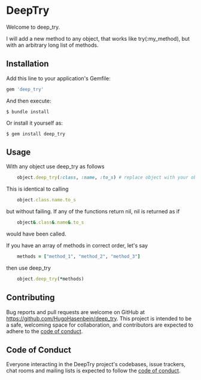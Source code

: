 # DeepTry

Welcome to deep_try. 

I will add a new method to any object, that works like try(:my_method), but with an arbitrary long list of methods.


## Installation

Add this line to your application's Gemfile:

```ruby
gem 'deep_try'
```

And then execute:

    $ bundle install

Or install it yourself as:

    $ gem install deep_try

## Usage

With any object use deep_try as follows

```ruby
    object.deep_try(:class, :name, :to_s) # replace object with your object
```
    
This is identical to calling

```ruby
    object.class.name.to_s
```
    
but without failing. If any of the functions return nil, nil is returned as if

```ruby
    object&.class&.name&.to_s
```
    
would have been called.

If you have an array of methods in correct order, let's say

```ruby
    methods = ["method_1", "method_2", "method_3"]
```
    
then use deep_try

```ruby
    object.deep_try(*methods)
```

## Contributing

Bug reports and pull requests are welcome on GitHub at https://github.com/HugoHasenbein/deep_try. This project is intended to be a safe, welcoming space for collaboration, and contributors are expected to adhere to the [code of conduct](https://github.com/HugoHasenbein/deep_try/blob/master/CODE_OF_CONDUCT.md).

## Code of Conduct

Everyone interacting in the DeepTry project's codebases, issue trackers, chat rooms and mailing lists is expected to follow the [code of conduct](https://github.com/HugoHasenbein/deep_try/blob/master/CODE_OF_CONDUCT.md).
